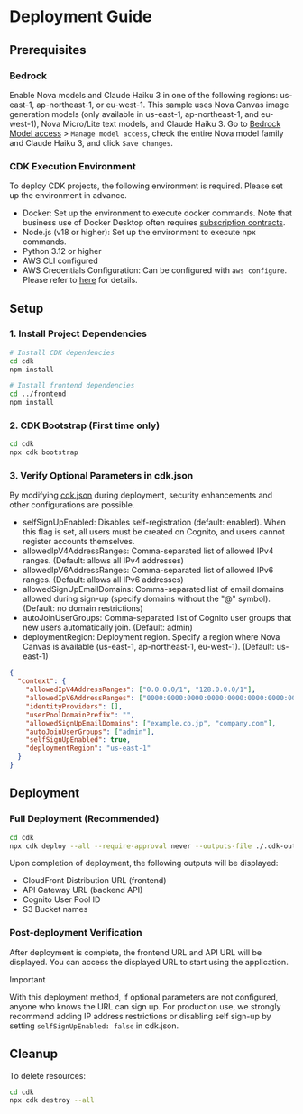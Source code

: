 # Deployment Guide

## Prerequisites
### Bedrock
Enable Nova models and Claude Haiku 3 in one of the following regions: us-east-1, ap-northeast-1, or eu-west-1. This sample uses Nova Canvas image generation models (only available in us-east-1, ap-northeast-1, and eu-west-1), Nova Micro/Lite text models, and Claude Haiku 3.
Go to [Bedrock Model access](https://us-east-1.console.aws.amazon.com/bedrock/home?region=us-east-1#/modelaccess) > `Manage model access`, check the entire Nova model family and Claude Haiku 3, and click `Save changes`.

### CDK Execution Environment
To deploy CDK projects, the following environment is required. Please set up the environment in advance.

- Docker: Set up the environment to execute docker commands. Note that business use of Docker Desktop often requires [subscription contracts](https://www.docker.com/legal/docker-subscription-service-agreement/).
- Node.js (v18 or higher): Set up the environment to execute npx commands.
- Python 3.12 or higher
- AWS CLI configured
- AWS Credentials Configuration: Can be configured with `aws configure`. Please refer to [here](https://docs.aws.amazon.com/cli/latest/userguide/cli-configure-quickstart.html) for details.

## Setup

### 1. Install Project Dependencies

```bash
# Install CDK dependencies
cd cdk
npm install

# Install frontend dependencies
cd ../frontend
npm install
```

### 2. CDK Bootstrap (First time only)

```bash
cd cdk
npx cdk bootstrap
```

### 3. Verify Optional Parameters in cdk.json

By modifying [cdk.json](../../cdk/cdk.json) during deployment, security enhancements and other configurations are possible.
- selfSignUpEnabled: Disables self-registration (default: enabled). When this flag is set, all users must be created on Cognito, and users cannot register accounts themselves.
- allowedIpV4AddressRanges: Comma-separated list of allowed IPv4 ranges. (Default: allows all IPv4 addresses)
- allowedIpV6AddressRanges: Comma-separated list of allowed IPv6 ranges. (Default: allows all IPv6 addresses)
- allowedSignUpEmailDomains: Comma-separated list of email domains allowed during sign-up (specify domains without the "@" symbol). (Default: no domain restrictions)
- autoJoinUserGroups: Comma-separated list of Cognito user groups that new users automatically join. (Default: admin)
- deploymentRegion: Deployment region. Specify a region where Nova Canvas is available (us-east-1, ap-northeast-1, eu-west-1). (Default: us-east-1)

```json
{
  "context": {
    "allowedIpV4AddressRanges": ["0.0.0.0/1", "128.0.0.0/1"],
    "allowedIpV6AddressRanges": ["0000:0000:0000:0000:0000:0000:0000:0000/1", "8000:0000:0000:0000:0000:0000:0000:0000/1"],
    "identityProviders": [],
    "userPoolDomainPrefix": "",
    "allowedSignUpEmailDomains": ["example.co.jp", "company.com"],
    "autoJoinUserGroups": ["admin"],
    "selfSignUpEnabled": true,
    "deploymentRegion": "us-east-1"
  }
}
```

## Deployment
### Full Deployment (Recommended)

```bash
cd cdk
npx cdk deploy --all --require-approval never --outputs-file ./.cdk-outputs.json
```
Upon completion of deployment, the following outputs will be displayed:
- CloudFront Distribution URL (frontend)
- API Gateway URL (backend API)
- Cognito User Pool ID
- S3 Bucket names

### Post-deployment Verification

   After deployment is complete, the frontend URL and API URL will be displayed.
   You can access the displayed URL to start using the application.

> [!Important]
> With this deployment method, if optional parameters are not configured, anyone who knows the URL can sign up.
For production use, we strongly recommend adding IP address restrictions or disabling self sign-up by setting `selfSignUpEnabled: false` in cdk.json.

## Cleanup

To delete resources:

```bash
cd cdk
npx cdk destroy --all
